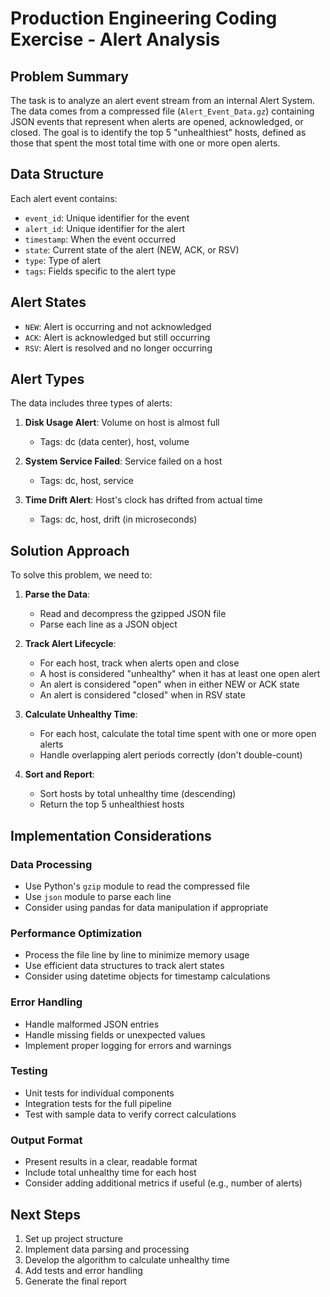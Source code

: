 # Production Engineering Coding Exercise - Alert Analysis

## Problem Summary
The task is to analyze an alert event stream from an internal Alert System. The data comes from a compressed file (`Alert_Event_Data.gz`) containing JSON events that represent when alerts are opened, acknowledged, or closed. The goal is to identify the top 5 "unhealthiest" hosts, defined as those that spent the most total time with one or more open alerts.

## Data Structure
Each alert event contains:
- `event_id`: Unique identifier for the event
- `alert_id`: Unique identifier for the alert
- `timestamp`: When the event occurred
- `state`: Current state of the alert (NEW, ACK, or RSV)
- `type`: Type of alert
- `tags`: Fields specific to the alert type

## Alert States
- `NEW`: Alert is occurring and not acknowledged
- `ACK`: Alert is acknowledged but still occurring
- `RSV`: Alert is resolved and no longer occurring

## Alert Types
The data includes three types of alerts:

1. **Disk Usage Alert**: Volume on host is almost full
   - Tags: dc (data center), host, volume
   
2. **System Service Failed**: Service failed on a host
   - Tags: dc, host, service
   
3. **Time Drift Alert**: Host's clock has drifted from actual time
   - Tags: dc, host, drift (in microseconds)

## Solution Approach
To solve this problem, we need to:

1. **Parse the Data**:
   - Read and decompress the gzipped JSON file
   - Parse each line as a JSON object

2. **Track Alert Lifecycle**:
   - For each host, track when alerts open and close
   - A host is considered "unhealthy" when it has at least one open alert
   - An alert is considered "open" when in either NEW or ACK state
   - An alert is considered "closed" when in RSV state

3. **Calculate Unhealthy Time**:
   - For each host, calculate the total time spent with one or more open alerts
   - Handle overlapping alert periods correctly (don't double-count)

4. **Sort and Report**:
   - Sort hosts by total unhealthy time (descending)
   - Return the top 5 unhealthiest hosts

## Implementation Considerations

### Data Processing
- Use Python's `gzip` module to read the compressed file
- Use `json` module to parse each line
- Consider using pandas for data manipulation if appropriate

### Performance Optimization
- Process the file line by line to minimize memory usage
- Use efficient data structures to track alert states
- Consider using datetime objects for timestamp calculations

### Error Handling
- Handle malformed JSON entries
- Handle missing fields or unexpected values
- Implement proper logging for errors and warnings

### Testing
- Unit tests for individual components
- Integration tests for the full pipeline
- Test with sample data to verify correct calculations

### Output Format
- Present results in a clear, readable format
- Include total unhealthy time for each host
- Consider adding additional metrics if useful (e.g., number of alerts)

## Next Steps
1. Set up project structure
2. Implement data parsing and processing
3. Develop the algorithm to calculate unhealthy time
4. Add tests and error handling
5. Generate the final report

